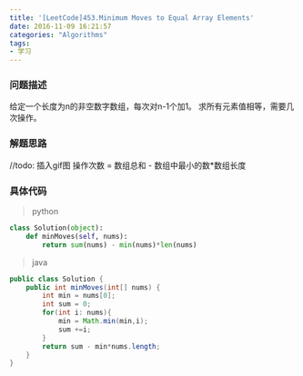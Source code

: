 ```yaml
---
title: '[LeetCode]453.Minimum Moves to Equal Array Elements'
date: 2016-11-09 16:21:57
categories: "Algorithms"
tags:
- 学习
---
```

### 问题描述 ###
给定一个长度为n的非空数字数组，每次对n-1个加1。
求所有元素值相等，需要几次操作。
<!-- more -->

### 解题思路 ###
//todo: 插入gif图
操作次数 = 数组总和 - 数组中最小的数*数组长度

### 具体代码 ###
>python

```python
class Solution(object):
    def minMoves(self, nums):
        return sum(nums) - min(nums)*len(nums)

```
>java

```java
public class Solution {
    public int minMoves(int[] nums) {
        int min = nums[0];
        int sum = 0;
        for(int i: nums){
            min = Math.min(min,i);
            sum +=i;
        }
        return sum - min*nums.length;
    }
}
```
